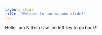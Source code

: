 ```yaml
---
layout: slide
title: "Welcome to our second slide!"
---
```

Hello I am Nithish
Use the left key to go back!!
